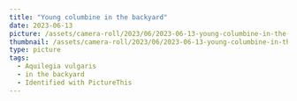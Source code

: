 ```yaml
---
title: "Young columbine in the backyard"
date: 2023-06-13
picture: /assets/camera-roll/2023/06/2023-06-13-young-columbine-in-the-backyard/20230613_231359383_iOS.jpg
thumbnail: /assets/camera-roll/2023/06/2023-06-13-young-columbine-in-the-backyard/20230613_231359383_iOS-thumbnail.jpg
type: picture
tags:
  - Aquilegia vulgaris
  - in the backyard
  - Identified with PictureThis
---
```


